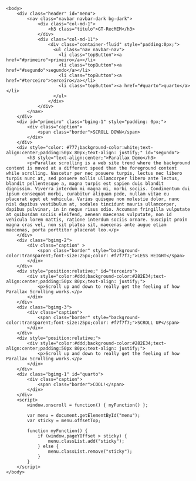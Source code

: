<!DOCTYPE html> 
<html>
	<head>
	    <meta charset="utf-8">
	    <meta name="viewport" content="width=device-width, initial-scale=1">
	    <link rel="stylesheet" href="style.css"> 
	    <link rel="stylesheet" href="https://maxcdn.bootstrapcdn.com/bootstrap/3.3.7/css/bootstrap.min.css">   
	</head>

	<body>
	    <div class="header" id="menu">  
	        <nav class="navbar navbar-dark bg-dark">
	        	<div class="col-md-1"> 
					<h3 class="titulo">GT-RecMEM</h3> 
	        	</div>
	        	<div class="col-md-11"> 
					<div class="container-fluid" style="padding:0px;">  
					  <ul class="nav navbar-nav">
					    <li class="topButton"><a href="#primeiro">primeiro</a></li>
					    <li class="topButton"><a href="#segundo">segundo</a></li>
					    <li class="topButton"><a href="#terceiro">terceiro</a></li> 
					    <li class="topButton"><a href="#quarto">quarto</a></li> 
					  </ul>    
					</div>
				</div>
	        </nav>
	    </div>
	    <div id="primeiro" class="bgimg-1" style="padding: 0px;">
	        <div class="caption">
	            <span class="border">SCROLL DOWN</span>
	        </div>
	    </div>
	    <div style="color: #777;background-color:white;text-align:center;padding:50px 80px;text-align: justify;" id="segundo">
	        <h3 style="text-align:center;">Parallax Demo</h3>
	        <p>Parallax scrolling is a web site trend where the background content is moved at a different speed than the foreground content while scrolling. Nascetur per nec posuere turpis, lectus nec libero turpis nunc at, sed posuere mollis ullamcorper libero ante lectus, blandit pellentesque a, magna turpis est sapien duis blandit dignissim. Viverra interdum mi magna mi, morbi sociis. Condimentum dui ipsum consequat morbi, curabitur aliquam pede, nullam vitae eu placerat eget et vehicula. Varius quisque non molestie dolor, nunc nisl dapibus vestibulum at, sodales tincidunt mauris ullamcorper, dapibus pulvinar, in in neque risus odio. Accumsan fringilla vulputate at quibusdam sociis eleifend, aenean maecenas vulputate, non id vehicula lorem mattis, ratione interdum sociis ornare. Suscipit proin magna cras vel, non sit platea sit, maecenas ante augue etiam maecenas, porta porttitor placerat leo.</p>
	    </div>
	    <div class="bgimg-2">
	        <div class="caption" >
	            <span class="border" style="background-color:transparent;font-size:25px;color: #f7f7f7;">LESS HEIGHT</span>
	        </div>
	    </div>
	    <div style="position:relative;" id="terceiro">
	        <div style="color:#ddd;background-color:#282E34;text-align:center;padding:50px 80px;text-align: justify;">
	            <p>Scroll up and down to really get the feeling of how Parallax Scrolling works.</p>
	        </div>
	    </div>
	    <div class="bgimg-3">
	        <div class="caption">
	            <span class="border" style="background-color:transparent;font-size:25px;color: #f7f7f7;">SCROLL UP</span>
	        </div>
	    </div>
	    <div style="position:relative;">
	        <div style="color:#ddd;background-color:#282E34;text-align:center;padding:50px 80px;text-align: justify;">
	            <p>Scroll up and down to really get the feeling of how Parallax Scrolling works.</p>
	        </div>
	    </div>
	    <div class="bgimg-1" id="quarto">
	        <div class="caption">
	            <span class="border">COOL!</span>
	        </div>
	    </div> 
	    <script>
		    window.onscroll = function() { myFunction() };

		    var menu = document.getElementById("menu");
		    var sticky = menu.offsetTop;

		    function myFunction() {
		        if (window.pageYOffset > sticky) {
		            menu.classList.add("sticky");
		        } else {
		            menu.classList.remove("sticky");
		        }
		    }
	    </script>
	</body>
</html>